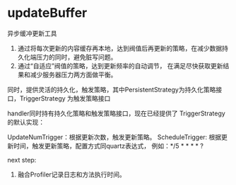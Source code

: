 updateBuffer
============

异步缓冲更新工具

1. 通过将每次更新的内容缓存再本地，达到阀值后再更新的策略，在减少数据持久化端压力的同时，避免脏写问题。
2. 通过“自适应”阀值的策略，达到更新频率的自动调节， 在满足尽快获取更新结果和减少服务器压力两方面做平衡。

同时，提供灵活的持久化，触发策略，其中PersistentStrategy为持久化策略接口，TriggerStrategy 为触发策略接口

handler同时持有持久化策略和触发策略接口，现在已经提供了 TriggerStrategy 的默认实现：

UpdateNumTrigger：根据更新次数，触发更新策略。
ScheduleTrigger: 根据更新时间，触发更新策略，配置方式同quartz表达式， 例如：*/5 * * * * ?


next step:
1. 融合Profiler记录日志和方法执行时间。
